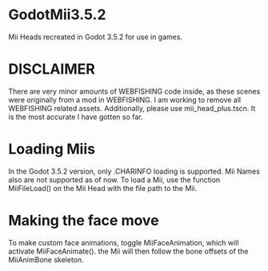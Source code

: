 # GodotMii3.5.2
 Mii Heads recreated in Godot 3.5.2 for use in games.
# DISCLAIMER
There are very minor amounts of WEBFISHING code inside, as these scenes were originally from a mod in WEBFISHING. I am working to remove all WEBFISHING related assets. Additionally, please use mii_head_plus.tscn. It is the most accurate I have gotten so far.
# Loading Miis
In the Godot 3.5.2 version, only .CHARINFO loading is supported. Mii Names also are not supported as of now. To load a Mii, use the function MiiFileLoad() on the Mii Head with the file path to the Mii.
# Making the face move
To make custom face animations, toggle MiiFaceAnimation, which will activate MiiFaceAnimate(). the Mii will then follow the bone offsets of the MiiAnimBone skeleton.
